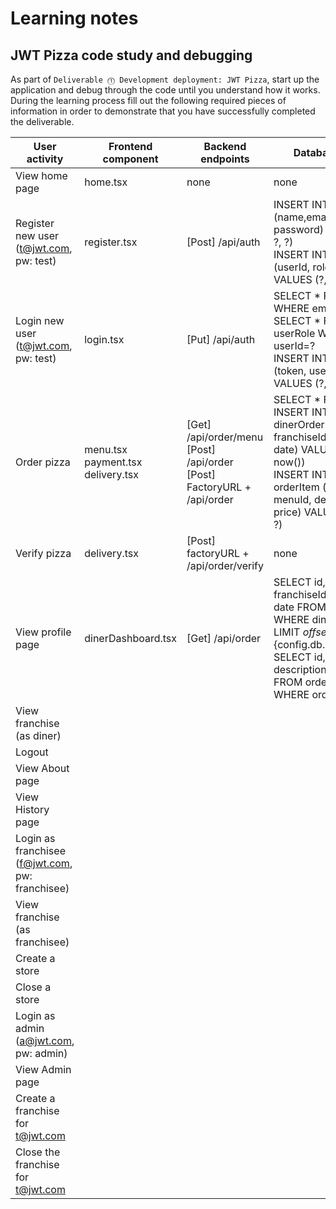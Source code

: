 # Learning notes

## JWT Pizza code study and debugging

As part of `Deliverable ⓵ Development deployment: JWT Pizza`, start up the application and debug through the code until you understand how it works. During the learning process fill out the following required pieces of information in order to demonstrate that you have successfully completed the deliverable.

| User activity                                       | Frontend component | Backend endpoints | Database SQL |
| --------------------------------------------------- | ------------------ | ----------------- | ------------ |
| View home page                                      |     home.tsx       |     none          |  none        |
| Register new user<br/>(t@jwt.com, pw: test)         |     register.tsx   | \[Post\] /api/auth |  INSERT INTO user (name,email, password) VALUES (?, ?, ?) <br/> INSERT INTO userRole (userId, role, objectId) VALUES (?, ?, ?)   |
| Login new user<br/>(t@jwt.com, pw: test)            |     login.tsx      | \[Put\] /api/auth  |  SELECT * FROM user WHERE email=? <br/> SELECT * FROM userRole WHERE userId=? <br/> INSERT INTO auth (token, userId) VALUES (?, ?)            |
| Order pizza                                         |  menu.tsx <br/> payment.tsx <br/> delivery.tsx                  |    \[Get\] /api/order/menu <br/>  \[Post\] /api/order  <br/> \[Post\] FactoryURL + /api/order            |   SELECT * FROM menu <br/> INSERT INTO dinerOrder (dinerId, franchiseId, storeId, date) VALUES (?, ?, ?, now()) <br/> INSERT INTO orderItem (orderId, menuId, description, price) VALUES (?, ?, ?, ?)         |
| Verify pizza                                        |      delivery.tsx              |  \[Post\]   factoryURL + /api/order/verify              |    none          |
| View profile page                                   |      dinerDashboard.tsx              |  \[Get\] /api/order   |      SELECT id, franchiseId, storeId, date FROM dinerOrder WHERE dinerId=? LIMIT ${offset},${config.db.listPerPage} <br/>  SELECT id, menuId, description, price FROM orderItem WHERE orderId=?       |
| View franchise<br/>(as diner)                       |                    |                   |              |
| Logout                                              |                    |                   |              |
| View About page                                     |                    |                   |              |
| View History page                                   |                    |                   |              |
| Login as franchisee<br/>(f@jwt.com, pw: franchisee) |                    |                   |              |
| View franchise<br/>(as franchisee)                  |                    |                   |              |
| Create a store                                      |                    |                   |              |
| Close a store                                       |                    |                   |              |
| Login as admin<br/>(a@jwt.com, pw: admin)           |                    |                   |              |
| View Admin page                                     |                    |                   |              |
| Create a franchise for t@jwt.com                    |                    |                   |              |
| Close the franchise for t@jwt.com                   |                    |                   |              |
